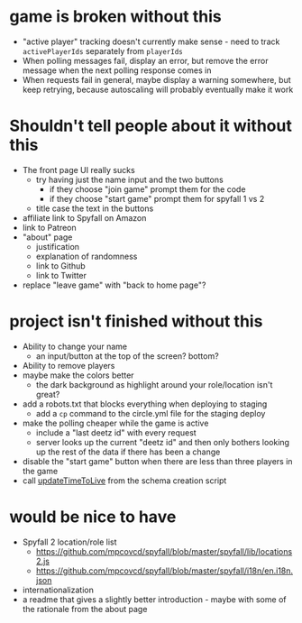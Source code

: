 # game is broken without this

- "active player" tracking doesn't currently make sense - need to track `activePlayerIds` separately from `playerIds`
- When polling messages fail, display an error, but remove the error message when the next polling response comes in
- When requests fail in general, maybe display a warning somewhere, but keep retrying, because autoscaling will probably eventually make it work

# Shouldn't tell people about it without this

- The front page UI really sucks
	- try having just the name input and the two buttons
		- if they choose "join game" prompt them for the code
		- if they choose "start game" prompt them for spyfall 1 vs 2
	- title case the text in the buttons
- affiliate link to Spyfall on Amazon
- link to Patreon
- "about" page
	- justification
	- explanation of randomness
	- link to Github
	- link to Twitter
- replace "leave game" with "back to home page"?

# project isn't finished without this

- Ability to change your name
	- an input/button at the top of the screen?  bottom?
- Ability to remove players
- maybe make the colors better
	- the dark background as highlight around your role/location isn't great?
- add a robots.txt that blocks everything when deploying to staging
	- add a `cp` command to the circle.yml file for the staging deploy
- make the polling cheaper while the game is active
	- include a "last deetz id" with every request
	- server looks up the current "deetz id" and then only bothers looking up the rest of the data if there has been a change
- disable the "start game" button when there are less than three players in the game
- call [updateTimeToLive](https://docs.aws.amazon.com/AWSJavaScriptSDK/latest/AWS/DynamoDB.html#updateTimeToLive-property) from the schema creation script

# would be nice to have

- Spyfall 2 location/role list
	- https://github.com/mpcovcd/spyfall/blob/master/spyfall/lib/locations2.js
	- https://github.com/mpcovcd/spyfall/blob/master/spyfall/i18n/en.i18n.json
- internationalization
- a readme that gives a slightly better introduction - maybe with some of the rationale from the about page
